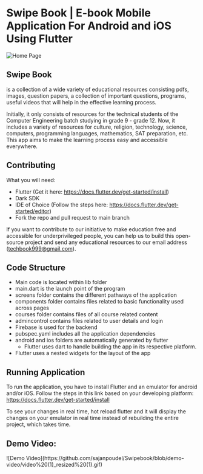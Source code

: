 # Swipe Book | E-book Mobile Application For Android and iOS Using Flutter

![Home Page](https://user-images.githubusercontent.com/35656849/178311023-09d85a20-bb46-4b07-8f28-4014f8bcad47.png)

## Swipe Book 
is a collection of a wide variety of educational resources consisting pdfs, images, question papers, a collection of important questions, programs, useful videos that will help in the effective learning process. 

Initially, it only consists of resources for the technical students of the Computer Engineering batch studying in grade 9 - grade 12. Now, it includes a variety of resources for culture, religion, technology, science, computers, programming languages, mathematics, SAT preparation, etc. This app aims to make the learning process easy and accessible everywhere.

## Contributing

What you will need:
* Flutter (Get it here: https://docs.flutter.dev/get-started/install)
* Dark SDK
* IDE of Choice (Follow the steps here: https://docs.flutter.dev/get-started/editor)
* Fork the repo and pull request to main branch

If you want to contribute to our initiative to make education free and accessible for underprivileged people, you can help us to build this open-source project and send any educational resources to our email address (techbook999@gmail.com).

## Code Structure 

* Main code is located within lib folder
* main.dart is the launch point of the program
* screens folder contains the different pathways of the application
* components folder contains files related to basic functionality used across pages
* courses folder contains files of all course related content
* admincontrol contains files related to user details and login
* Firebase is used for the backend
* pubspec.yaml includes all the application dependencies
* android and ios folders are automatically generated by flutter
  * Flutter uses dart to handle building the app in its respective platform. 
* Flutter uses a nested widgets for the layout of the app

## Running Application

To run the application, you have to install Flutter and an emulator for android and/or iOS. 
Follow the steps in this link based on your developing platform:
https://docs.flutter.dev/get-started/install

To see your changes in real time, hot reload flutter and it will display the changes on your emulator in real time instead of rebuilding the entire project, which takes time. 
<h2>Demo Video: </h2>
![Demo Video](https://github.com/sajanpoudel/Swipebook/blob/demo-video/video%20(1)_resized%20(1).gif)

